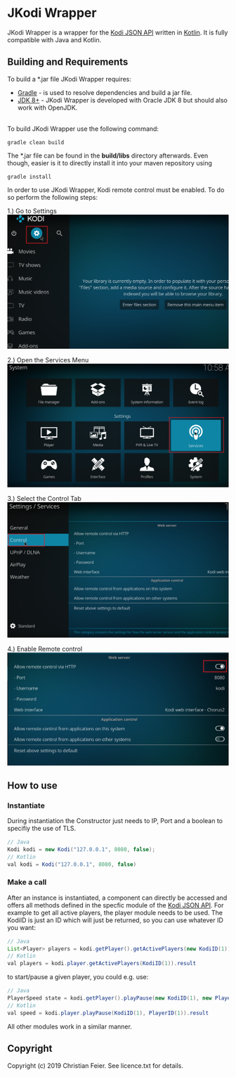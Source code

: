 # JKodi Wrapper

JKodi Wrapper is a wrapper for the [Kodi JSON API](https://kodi.wiki/view/JSON-RPC_API/v8) written in [Kotlin](https://kotlinlang.org/). It is fully compatible with Java and Kotlin.

## Building and Requirements

To build a *.jar file JKodi Wrapper requires:

* [Gradle](https://gradle.org/) - is used to resolve dependencies and build a jar file.
* [JDK 8+](http://www.oracle.com/technetwork/java/javase/downloads/index.html) - JKodi Wrapper is developed with Oracle JDK 8 but should also work with OpenJDK. <br /><br />

To build JKodi Wrapper use the following command:

```shell
gradle clean build
```

The \*.jar file can be found in the **build/libs** directory afterwards. Even though, easier is it to directly install it into your maven repository using
```shell
gradle install
```

In order to use JKodi Wrapper, Kodi remote control must be enabled. To do so perform the following steps:

1.) Go to Settings
![Settings](https://github.com/cf86/JKodiWrapper/blob/master/screenshots/Settings.png)

2.) Open the Services Menu
![Service](https://github.com/cf86/JKodiWrapper/blob/master/screenshots/Service.png)

3.) Select the Control Tab
![Control](https://github.com/cf86/JKodiWrapper/blob/master/screenshots/Control.png)

4.) Enable Remote control
![Remote Access](https://github.com/cf86/JKodiWrapper/blob/master/screenshots/RemoteAccess.png)


## How to use

### Instantiate

During instantiation the Constructor just needs to IP, Port and a boolean to specifiy the use of TLS.

```java
// Java
Kodi kodi = new Kodi("127.0.0.1", 8080, false);
// Kotlin
val kodi = Kodi("127.0.0.1", 8080, false)
```

### Make a call
After an instance is instantiated, a component can directly be accessed and offers all methods defined in the specfic module of the [Kodi JSON API](https://kodi.wiki/view/JSON-RPC_API/v8).
For example to get all active players, the player module needs to be used.
The KodiID is just an ID which will just be returned, so you can use whatever ID you want:
 
```java
// Java
List<Player> players = kodi.getPlayer().getActivePlayers(new KodiID(1)).getResult();
// Kotlin
val players = kodi.player.getActivePlayers(KodiID(1)).result
```

to start/pause a given player, you could e.g. use:
```java
// Java
PlayerSpeed state = kodi.getPlayer().playPause(new KodiID(1), new PlayerID(1)).getResult();
// Kotlin
val speed = kodi.player.playPause(KodiID(1), PlayerID(1)).result
```

All other modules work in a similar manner.

## Copyright

Copyright (c) 2019 Christian Feier. See licence.txt for details.
